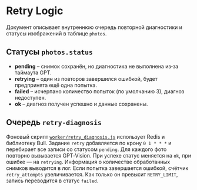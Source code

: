# Retry Logic

Документ описывает внутреннюю очередь повторной диагностики и статусы изображений в таблице `photos`.

## Статусы `photos.status`

- **pending** – снимок сохранён, но диагностика не выполнена из‑за таймаута GPT.
- **retrying** – один из повторов завершился ошибкой, будет предпринята ещё одна попытка.
- **failed** – исчерпано количество попыток (по умолчанию 3), диагноз недоступен.
- **ok** – диагноз получен успешно и данные сохранены.

## Очередь `retry-diagnosis`

Фоновый скрипт [`worker/retry_diagnosis.js`](../worker/retry_diagnosis.js)
использует Redis и библиотеку Bull. Задание `retry` добавляется по крону
`0 1 * * *` и перебирает все записи со статусом `pending`. Для каждого
фото повторно вызывается GPT‑Vision. При успехе статус меняется на `ok`,
при ошибке — на `retrying`. Информация о количестве обработанных снимков
выводится в лог. Если попытка завершается ошибкой, счётчик `retry_attempts` увеличивается.
Как только он превысит `RETRY_LIMIT`, запись переводится в статус `failed`.

